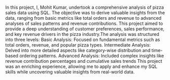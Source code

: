 In this project, I, Mohit Kumar, undertook a comprehensive analysis of pizza sales data
using SQL. The objective was to derive valuable insights from the data, ranging from
basic metrics like total orders and revenue to advanced analyses of sales patterns and
revenue contributions. This project aimed to provide a deep understanding of customer
preferences, sales performance, and key revenue drivers in the pizza industry.The
analysis was structured into three levels:
Basic Analysis: Focused on fundamental metrics such as total orders, revenue, and
popular pizza types.
Intermediate Analysis: Delved into more detailed aspects like category-wise
distribution and time-based ordering patterns.
Advanced Analysis: Included complex insights like revenue contribution percentages
and cumulative sales trends
This project was an
enriching experience, allowing me to apply and
enhance my SQL skills while uncovering valuable
insights from real-world data.
